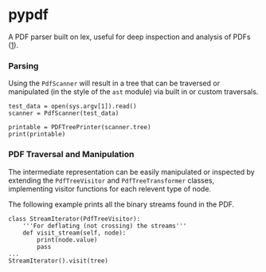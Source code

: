 # pypdf

A PDF parser built on lex, useful for deep inspection and analysis of PDFs ([1]).

### Parsing

Using the `PdfScanner` will result in a tree that can be traversed or manipulated (in the style of the `ast` module) via built in or custom traversals.

```
test_data = open(sys.argv[1]).read()
scanner = PdfScanner(test_data)

printable = PDFTreePrinter(scanner.tree)
print(printable)
```

### PDF Traversal and Manipulation

The intermediate representation  can be easily manipulated or inspected by extending the `PdfTreeVisitor` and `PdfTreeTransformer` classes, implementing visitor functions for each relevent type of node.

The following example prints all the binary streams found in the PDF.

```
class StreamIterator(PdfTreeVisitor):
    '''For deflating (not crossing) the streams'''
    def visit_stream(self, node):
        print(node.value)
        pass
...
StreamIterator().visit(tree)
```

[1]: http://www.adobe.com/content/dam/Adobe/en/devnet/acrobat/pdfs/pdf_reference_1-7.pdf

